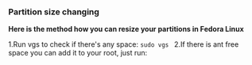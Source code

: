 ### Partition size changing
  **Here is the method how you can resize your partitions in Fedora Linux**

  1.Run vgs to check if there's any space:
    `sudo vgs
    `
  2.If there is ant free space you can add it to your root, just run:
